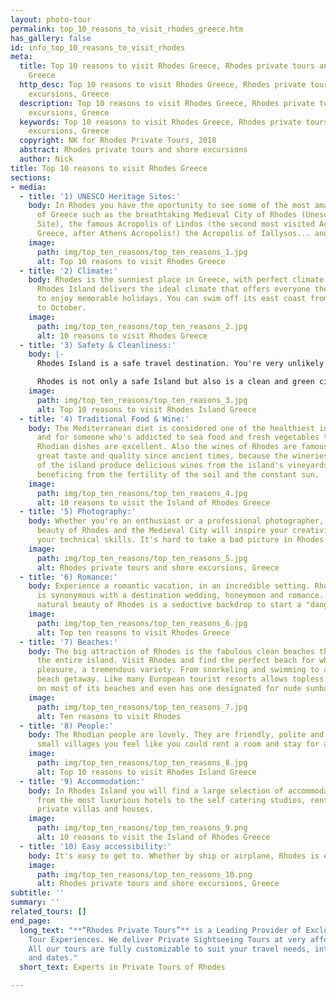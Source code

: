 ```yaml
---
layout: photo-tour
permalink: top_10_reasons_to_visit_rhodes_greece.htm
has_gallery: false
id: info_top_10_reasons_to_visit_rhodes
meta:
  title: Top 10 reasons to visit Rhodes Greece, Rhodes private tours and shore excursions,
    Greece
  http_desc: Top 10 reasons to visit Rhodes Greece, Rhodes private tours and shore
    excursions, Greece
  description: Top 10 reasons to visit Rhodes Greece, Rhodes private tours and shore
    excursions, Greece
  keywords: Top 10 reasons to visit Rhodes Greece, Rhodes private tours and shore
    excursions, Greece
  copyright: NK for Rhodes Private Tours, 2018
  abstract: Rhodes private tours and shore excursions
  author: Nick
title: Top 10 reasons to visit Rhodes Greece
sections:
- media:
  - title: '1) UNESCO Heritage Sites:'
    body: In Rhodes you have the oportunity to see some of the most amazing monuments
      of Greece such as the breathtaking Medieval City of Rhodes (Unesco Heritage
      Site), the famous Acropolis of Lindos (the second most visited Acropolis in
      Greece, after Athens Acropolis!) the Acropolis of Iallysos... and more...
    image:
      path: img/top_ten_reasons/top_ten_reasons_1.jpg
      alt: Top 10 reasons to visit Rhodes Greece
  - title: '2) Climate:'
    body: Rhodes is the sunniest place in Greece, with perfect climate conditions.
      Rhodes Island delivers the ideal climate that offers everyone the opportunity
      to enjoy memorable holidays. You can swim off its east coast from mid-April
      to October.
    image:
      path: img/top_ten_reasons/top_ten_reasons_2.jpg
      alt: 10 reasons to visit Rhodes Greece
  - title: '3) Safety & Cleanliness:'
    body: |-
      Rhodes Island is a safe travel destination. You're very unlikely to experience crime in Rhodes. Even for solo women travellers safety is not an issue!

      Rhodes is not only a safe Island but also is a clean and green city where nature is present even in the city centre with parks. Very tiny amount of graffiti, and pretty large squad of cleaners that pick up any wayward trash relatively quickly.
    image:
      path: img/top_ten_reasons/top_ten_reasons_3.jpg
      alt: Top 10 reasons to visit Rhodes Island Greece
  - title: '4) Traditional Food & Wine:'
    body: The Mediterranean diet is considered one of the healthiest in the world
      and for someone who's addicted to sea food and fresh vegetables the traditional
      Rhodian dishes are excellent. Also the wines of Rhodes are famous for their
      great taste and quality since ancient times, because the wineries and distilleries
      of the island produce delicious wines from the island's vineyards which are
      beneficing from the fertility of the soil and the constant sun.
    image:
      path: img/top_ten_reasons/top_ten_reasons_4.jpg
      alt: 10 reasons to visit the Island of Rhodes Greece
  - title: '5) Photography:'
    body: Whether you're an enthusiast or a professional photographer, the natural
      beauty of Rhodes and the Medieval City will inspire your creativity and expand
      your technical skills. It's hard to take a bad picture in Rhodes!!
    image:
      path: img/top_ten_reasons/top_ten_reasons_5.jpg
      alt: Rhodes private tours and shore excursions, Greece
  - title: '6) Romance:'
    body: Experience a romantic vacation, in an incredible setting. Rhodes Island
      is synonymous with a destination wedding, honeymoon and romance... Also the
      natural beauty of Rhodes is a seductive backdrop to start a "dangerous liaison"...
    image:
      path: img/top_ten_reasons/top_ten_reasons_6.jpg
      alt: Top ten reasons to visit Rhodes Greece
  - title: '7) Beaches:'
    body: The big attraction of Rhodes is the fabulous clean beaches that surround
      the entire island. Visit Rhodes and find the perfect beach for whatever your
      pleasure, a tremendous variety. From snorkeling and swimming to a quiet Rhodes
      beach getaway. Like many European tourist resorts allows topless sunbathing
      on most of its beaches and even has one designated for nude sunbathing.
    image:
      path: img/top_ten_reasons/top_ten_reasons_7.jpg
      alt: Ten reasons to visit Rhodes
  - title: '8) People:'
    body: The Rhodian people are lovely. They are friendly, polite and warm. On some
      small villages you feel like you could rent a room and stay for a few months!
    image:
      path: img/top_ten_reasons/top_ten_reasons_8.jpg
      alt: Top 10 reasons to visit Rhodes Island Greece
  - title: '9) Accommodation:'
    body: In Rhodes Island you will find a large selection of accommodations, ranging
      from the most luxurious hotels to the self catering studios, rental apartments,
      private villas and houses.
    image:
      path: img/top_ten_reasons/top_ten_reasons_9.png
      alt: 10 reasons to visit the Island of Rhodes Greece
  - title: '10) Easy accessibility:'
    body: It's easy to get to. Whether by ship or airplane, Rhodes is easy to reach.
    image:
      path: img/top_ten_reasons/top_ten_reasons_10.png
      alt: Rhodes private tours and shore excursions, Greece
subtitle: ''
summary: ''
related_tours: []
end_page:
  long_text: "**“Rhodes Private Tours”** is a Leading Provider of Exclusive and Personalized
    Tour Experiences. We deliver Private Sightseeing Tours at very affordable rates.
    All our tours are fully customizable to suit your travel needs, interests, schedules,
    and dates."
  short_text: Experts in Private Tours of Rhodes

---
```

